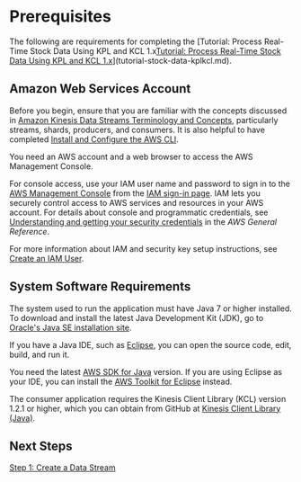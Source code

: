 # Prerequisites<a name="tutorial-stock-data-kplkcl-begin"></a>

The following are requirements for completing the [Tutorial: Process Real\-Time Stock Data Using KPL and KCL 1\.x[Tutorial: Process Real\-Time Stock Data Using KPL and KCL 1\.x](tutorial-stock-data-kplkcl.md)](tutorial-stock-data-kplkcl.md)\.

## Amazon Web Services Account<a name="tutorial-stock-data-kplkcl-begin-aws"></a>

Before you begin, ensure that you are familiar with the concepts discussed in [Amazon Kinesis Data Streams Terminology and Concepts](key-concepts.md), particularly streams, shards, producers, and consumers\. It is also helpful to have completed [Install and Configure the AWS CLI](kinesis-tutorial-cli-installation.md)\.

You need an AWS account and a web browser to access the AWS Management Console\.

For console access, use your IAM user name and password to sign in to the [AWS Management Console](https://console.aws.amazon.com/console/home) from the [IAM sign\-in page](https://docs.aws.amazon.com/IAM/latest/UserGuide/console.html)\. IAM lets you securely control access to AWS services and resources in your AWS account\. For details about console and programmatic credentials, see [Understanding and getting your security credentials](https://docs.aws.amazon.com/general/latest/gr/aws-sec-cred-types.html) in the *AWS General Reference*\.

For more information about IAM and security key setup instructions, see [Create an IAM User](https://docs.aws.amazon.com/AWSEC2/latest/UserGuide/get-set-up-for-amazon-ec2.html#create-an-iam-user)\.

## System Software Requirements<a name="tutorial-stock-data-kplkcl-begin-sys"></a>

The system used to run the application must have Java 7 or higher installed\. To download and install the latest Java Development Kit \(JDK\), go to [Oracle's Java SE installation site](http://www.oracle.com/technetwork/java/javase/downloads/index.html)\.

If you have a Java IDE, such as [Eclipse](https://www.eclipse.org/downloads/), you can open the source code, edit, build, and run it\.

You need the latest [AWS SDK for Java](https://aws.amazon.com/sdk-for-java/) version\. If you are using Eclipse as your IDE, you can install the [AWS Toolkit for Eclipse](https://aws.amazon.com/eclipse/) instead\. 

The consumer application requires the Kinesis Client Library \(KCL\) version 1\.2\.1 or higher, which you can obtain from GitHub at [Kinesis Client Library \(Java\)](https://github.com/awslabs/amazon-kinesis-client)\.

## Next Steps<a name="tutorial-stock-data-kplkcl-begin-next"></a>

[Step 1: Create a Data Stream](tutorial-stock-data-kplkcl-create-stream.md)